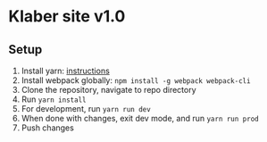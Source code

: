 # Klaber site v1.0

## Setup

1. Install yarn: [instructions](https://yarnpkg.com/lang/en/docs/install/)
2. Install webpack globally: ```npm install -g webpack webpack-cli```
3. Clone the repository, navigate to repo directory
4. Run ```yarn install```
5. For development, run ```yarn run dev```
6. When done with changes, exit dev mode, and run ```yarn run prod```
7. Push changes
